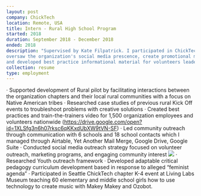 ```yaml
---
layout: post
company: ChickTech
location: Remote, USA
title: Intern - Rural High School Program
started: 2018
duration: September 2018 - December 2018
ended: 2018
description: "Supervised by Kate Filpatrick. I participated in ChickTech events,
oversaw the organization's social media prescence, create promotional materials,
and developed best practice informational material for volunteers leaders."
collection: resume
type: employment
---
```


·	Supported development of Rural pilot by facilitating interactions between the organization chapters and their local rural communities with a focus on Native American tribes
·	Researched case studies of previous rural Kick Off events to troubleshoot problems with creative solutions
·	Created best practices and train-the-trainers video for 1,500 organization employees and volunteers nationwide (https://drive.google.com/open?id=1XLSfg3n6h07rksc6qKKxdUbXW9tVN-SF)
·	Led community outreach through communication with 6 schools and 18 school contacts which I managed through Airtable, Yet Another Mail Merge, Google Drive, Google Suite
·	Conducted social media outreach strategy focused on volunteer outreach, marketing programs, and engaging community interest
![](https://www.canva.com/design/DADHUoqqxOc/CoLGscz9HbhgijClbLS39A/view?utm_content=DADHUoqqxOc)
·	Researched Youth outreach framework
·	Developed adaptable critical pedagogy curriculum development based in response to alleged “feminist agenda”
·	Participated in Seattle ChickTech chapter K-4 event at Living Labs Museum teaching 60 elementary and middle school girls how to use technology to create music with Makey Makey and Ozobot.
